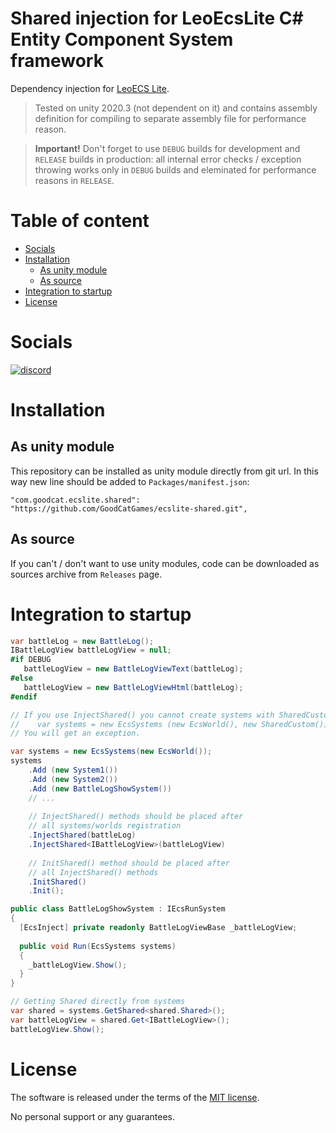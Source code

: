 # Shared injection for LeoEcsLite C# Entity Component System framework
Dependency injection for [LeoECS Lite](https://github.com/Leopotam/ecslite).

> Tested on unity 2020.3 (not dependent on it) and contains assembly definition for compiling to separate assembly file for performance reason.

> **Important!** Don't forget to use `DEBUG` builds for development and `RELEASE` builds in production: all internal error checks / exception throwing works only in `DEBUG` builds and eleminated for performance reasons in `RELEASE`.

# Table of content
* [Socials](#socials)
* [Installation](#installation)
    * [As unity module](#as-unity-module)
    * [As source](#as-source)
* [Integration to startup](#integration-to-startup)
* [License](#license)

# Socials
[![discord](https://img.shields.io/discord/404358247621853185.svg?label=enter%20to%20discord%20server&style=for-the-badge&logo=discord)](https://discord.gg/5GZVde6)

# Installation

## As unity module
This repository can be installed as unity module directly from git url. In this way new line should be added to `Packages/manifest.json`:
```
"com.goodcat.ecslite.shared": "https://github.com/GoodCatGames/ecslite-shared.git",
```

## As source
If you can't / don't want to use unity modules, code can be downloaded as sources archive from `Releases` page.

# Integration to startup
```csharp
var battleLog = new BattleLog();
IBattleLogView battleLogView = null;
#if DEBUG
   battleLogView = new BattleLogViewText(battleLog);         
#else
   battleLogView = new BattleLogViewHtml(battleLog);         
#endif

// If you use InjectShared() you cannot create systems with SharedCustom:
//    var systems = new EcsSystems (new EcsWorld(), new SharedCustom());
// You will get an exception.

var systems = new EcsSystems(new EcsWorld());
systems
    .Add (new System1())    
    .Add (new System2())    
    .Add (new BattleLogShowSystem())    
    // ...
    
    // InjectShared() methods should be placed after
    // all systems/worlds registration 
    .InjectShared(battleLog)
    .InjectShared<IBattleLogView>(battleLogView)    
    
    // InitShared() method should be placed after 
    // all InjectShared() methods
    .InitShared()        
    .Init();
```
```csharp
public class BattleLogShowSystem : IEcsRunSystem
{
  [EcsInject] private readonly BattleLogViewBase _battleLogView;
  
  public void Run(EcsSystems systems)
  {
    _battleLogView.Show();
  }
}
```
```csharp
// Getting Shared directly from systems
var shared = systems.GetShared<shared.Shared>();
var battleLogView = shared.Get<IBattleLogView>();
battleLogView.Show();
```

# License
The software is released under the terms of the [MIT license](./LICENSE.md).

No personal support or any guarantees.